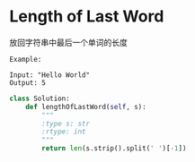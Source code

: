 # Length of Last Word

放回字符串中最后一个单词的长度

```
Example:

Input: "Hello World"
Output: 5
```


```py
class Solution:
    def lengthOfLastWord(self, s):
        """
        :type s: str
        :rtype: int
        """
        return len(s.strip().split(' ')[-1])
```
